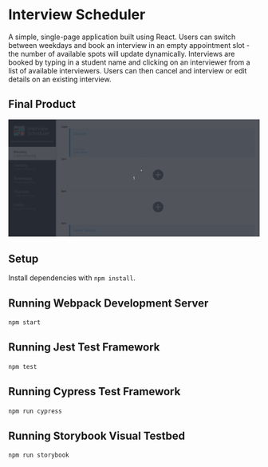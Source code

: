 # Interview Scheduler
A simple, single-page application built using React. Users can switch between weekdays and book an interview in an empty appointment slot - the number of available spots will update dynamically. Interviews are booked by typing in a student name and clicking on an interviewer from a list of available interviewers. Users can then cancel and interview or edit details on an existing interview. 

## Final Product
![](docs/ElissaM.gif)

## Setup

Install dependencies with `npm install`.

## Running Webpack Development Server

```sh
npm start
```

## Running Jest Test Framework

```sh
npm test
```

## Running Cypress Test Framework

```sh
npm run cypress
```

## Running Storybook Visual Testbed

```sh
npm run storybook
```